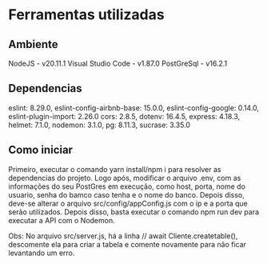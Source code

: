 # Ferramentas utilizadas

## Ambiente

NodeJS - v20.11.1
Visual Studio Code - v1.87.0
PostGreSql - v16.2.1

## Dependencias

eslint: 8.29.0,
eslint-config-airbnb-base: 15.0.0,
eslint-config-google: 0.14.0,
eslint-plugin-import: 2.26.0
cors: 2.8.5,
dotenv: 16.4.5,
express: 4.18.3,
helmet: 7.1.0,
nodemon: 3.1.0,
pg: 8.11.3,
sucrase: 3.35.0

## Como iniciar

Primeiro, executar o comando yarn install/npm i para resolver as dependencias do projeto. Logo após, modificar o arquivo .env, com as informações do seu PostGres em execução, como host, porta, nome do usuario, senha do bamco caso tenha e o nome do banco. Depois disso, deve-se alterar o arquivo src/config/appConfig.js com o ip e a porta que serão utilizados. Depois disso, basta executar o comando npm run dev para executar a API com o Nodemon.

Obs: No arquivo src/server.js, há a linha // await Cliente.createtable(), descomente ela para criar a tabela e comente novamente para não ficar levantando um erro.

 

